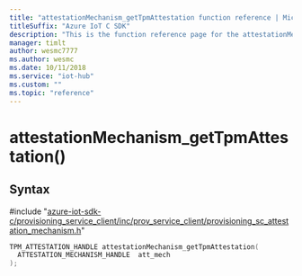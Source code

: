 ```yaml
---                             
title: "attestationMechanism_getTpmAttestation function reference | Microsoft Docs" 
titleSuffix: "Azure IoT C SDK"            
description: "This is the function reference page for the attestationMechanism_getTpmAttestation() function in the Azure IoT C SDK. This SDK is used with Azure IoT Hub and Azure IoT Hub Device Provisioning Service"            
manager: timlt                 
author: wesmc7777              
ms.author: wesmc               
ms.date: 10/11/2018                    
ms.service: "iot-hub"             
ms.custom: ""                
ms.topic: "reference"        
---                            
```


# attestationMechanism_getTpmAttestation()

## Syntax

\#include "[azure-iot-sdk-c/provisioning_service_client/inc/prov_service_client/provisioning_sc_attestation_mechanism.h](../provisioning-sc-attestation-mechanism-h.md)"  
```C
TPM_ATTESTATION_HANDLE attestationMechanism_getTpmAttestation(
  ATTESTATION_MECHANISM_HANDLE  att_mech
);
```

